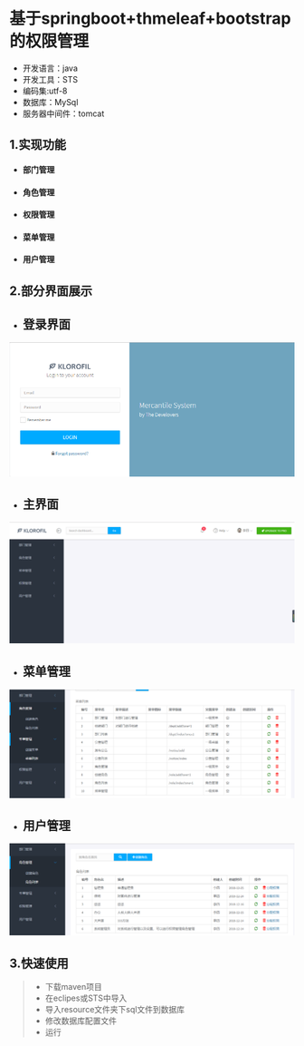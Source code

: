# 基于springboot+thmeleaf+bootstrap的权限管理
* 开发语言：java
* 开发工具：STS
* 编码集:utf-8
* 数据库：MySql
* 服务器中间件：tomcat 

## 1.实现功能
   * #### 部门管理
   * #### 角色管理
   * #### 权限管理
   * #### 菜单管理
   * #### 用户管理
   
## 2.部分界面展示
* ## 登录界面
![](https://github.com/phyear/MyCase/blob/master/image/login.png "登录界面")
* ## 主界面
![](https://github.com/phyear/MyCase/blob/master/image/main.png "主界面")
* ## 菜单管理
![](https://github.com/phyear/MyCase/blob/master/image/menuList.png "菜单管理")
* ## 用户管理
![](https://github.com/phyear/MyCase/blob/master/image/roleList.png "用户管理")

## 3.快速使用

> * 下载maven项目
> * 在eclipes或STS中导入
> * 导入resource文件夹下sql文件到数据库
> * 修改数据库配置文件
> * 运行
